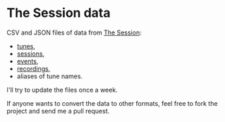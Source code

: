 # The Session data

CSV and JSON files of data from [The Session](https://thesession.org/):

* [tunes](https://thesession.org/tunes/),
* [sessions](https://thesession.org/sessions/),
* [events](https://thesession.org/events/),
* [recordings](https://thesession.org/recordings/),
* aliases of tune names.

I'll try to update the files once a week.

If anyone wants to convert the data to other formats, feel free to fork the project and send me a pull request.
